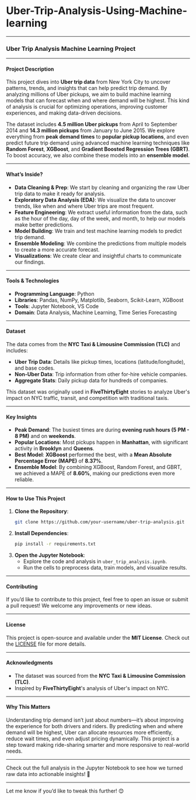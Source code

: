 # Uber-Trip-Analysis-Using-Machine-learning

---
### **Uber Trip Analysis Machine Learning Project**

---

#### **Project Description**

This project dives into **Uber trip data** from New York City to uncover patterns, trends, and insights that can help predict trip demand. By analyzing millions of Uber pickups, we aim to build machine learning models that can forecast when and where demand will be highest. This kind of analysis is crucial for optimizing operations, improving customer experiences, and making data-driven decisions.

The dataset includes **4.5 million Uber pickups** from April to September 2014 and **14.3 million pickups** from January to June 2015. We explore everything from **peak demand times** to **popular pickup locations**, and even predict future trip demand using advanced machine learning techniques like **Random Forest**, **XGBoost**, and **Gradient Boosted Regression Trees (GBRT)**. To boost accuracy, we also combine these models into an **ensemble model**.

---

#### **What’s Inside?**

- **Data Cleaning & Prep**: We start by cleaning and organizing the raw Uber trip data to make it ready for analysis.
- **Exploratory Data Analysis (EDA)**: We visualize the data to uncover trends, like when and where Uber trips are most frequent.
- **Feature Engineering**: We extract useful information from the data, such as the hour of the day, day of the week, and month, to help our models make better predictions.
- **Model Building**: We train and test machine learning models to predict trip demand.
- **Ensemble Modeling**: We combine the predictions from multiple models to create a more accurate forecast.
- **Visualizations**: We create clear and insightful charts to communicate our findings.

---

#### **Tools & Technologies**

- **Programming Language**: Python
- **Libraries**: Pandas, NumPy, Matplotlib, Seaborn, Scikit-Learn, XGBoost
- **Tools**: Jupyter Notebook, VS Code
- **Domain**: Data Analysis, Machine Learning, Time Series Forecasting

---

#### **Dataset**

The data comes from the **NYC Taxi & Limousine Commission (TLC)** and includes:

- **Uber Trip Data**: Details like pickup times, locations (latitude/longitude), and base codes.
- **Non-Uber Data**: Trip information from other for-hire vehicle companies.
- **Aggregate Stats**: Daily pickup data for hundreds of companies.

This dataset was originally used in **FiveThirtyEight** stories to analyze Uber's impact on NYC traffic, transit, and competition with traditional taxis.

---

#### **Key Insights**

- **Peak Demand**: The busiest times are during **evening rush hours (5 PM - 8 PM)** and on **weekends**.
- **Popular Locations**: Most pickups happen in **Manhattan**, with significant activity in **Brooklyn** and **Queens**.
- **Best Model**: **XGBoost** performed the best, with a **Mean Absolute Percentage Error (MAPE)** of **8.37%**.
- **Ensemble Model**: By combining XGBoost, Random Forest, and GBRT, we achieved a MAPE of **8.60%**, making our predictions even more reliable.

---

#### **How to Use This Project**

1. **Clone the Repository**:
   ```bash
   git clone https://github.com/your-username/uber-trip-analysis.git
   ```
2. **Install Dependencies**:
   ```bash
   pip install -r requirements.txt
   ```
3. **Open the Jupyter Notebook**:
   - Explore the code and analysis in `uber_trip_analysis.ipynb`.
   - Run the cells to preprocess data, train models, and visualize results.

---

#### **Contributing**

If you’d like to contribute to this project, feel free to open an issue or submit a pull request! We welcome any improvements or new ideas.

---

#### **License**

This project is open-source and available under the **MIT License**. Check out the [LICENSE](LICENSE) file for more details.

---

#### **Acknowledgments**

- The dataset was sourced from the **NYC Taxi & Limousine Commission (TLC)**.
- Inspired by **FiveThirtyEight**'s analysis of Uber's impact on NYC.

---

#### **Why This Matters**

Understanding trip demand isn’t just about numbers—it’s about improving the experience for both drivers and riders. By predicting when and where demand will be highest, Uber can allocate resources more efficiently, reduce wait times, and even adjust pricing dynamically. This project is a step toward making ride-sharing smarter and more responsive to real-world needs.

---

Check out the full analysis in the Jupyter Notebook to see how we turned raw data into actionable insights! 🚀

---

Let me know if you’d like to tweak this further! 😊
